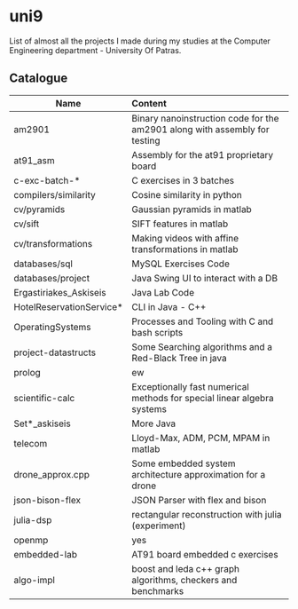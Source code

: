 # uni9

List of almost all the projects I made during my studies at the Computer Engineering department - University Of Patras.

## Catalogue

| Name        | Content  
| ------------- |:----------|
| am2901 | Binary nanoinstruction code for the am2901 along with assembly for testing |
| at91_asm | Assembly for the at91 proprietary board |
| c-exc-batch-* | C exercises in 3 batches |
| compilers/similarity | Cosine similarity in python |
| cv/pyramids | Gaussian pyramids in matlab |
| cv/sift | SIFT features in matlab |
| cv/transformations | Making videos with affine transformations in matlab |
| databases/sql | MySQL Exercises Code |
| databases/project | Java Swing UI to interact with a DB |
| Ergastiriakes_Askiseis | Java Lab Code |
| HotelReservationService* | CLI in Java - C++ |
| OperatingSystems | Processes and Tooling with C and bash scripts |
| project-datastructs | Some Searching algorithms and a Red-Black Tree in java |
| prolog | ew |
| scientific-calc | Exceptionally fast numerical methods for special linear algebra systems |
| Set*_askiseis | More Java |
| telecom | Lloyd-Max, ADM, PCM, MPAM in matlab |
| drone_approx.cpp | Some embedded system architecture approximation for a drone |
| json-bison-flex | JSON Parser with flex and bison |
| julia-dsp | rectangular reconstruction with julia (experiment) |
| openmp | yes |
| embedded-lab | AT91 board embedded c exercises |
| algo-impl | boost and leda c++ graph algorithms, checkers and benchmarks |
